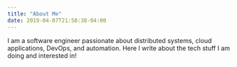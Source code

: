 ```yaml
---
title: "About Me"
date: 2019-04-07T21:58:38-04:00
---
```


I am a software engineer passionate about distributed systems, cloud applications, DevOps, and automation.
Here I write about the tech stuff I am doing and interested in!
